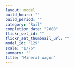 ```yaml
---
layout: model
build_hours: ""
build_period: ""
category: "Rail"
completion_date: "2008"
flickr_set_id: ""
flickr_set_thumbnail_url: ""
model_id: "129"
scale: "1/76"
summary: ""
title: "Mineral wagon"
---
```



